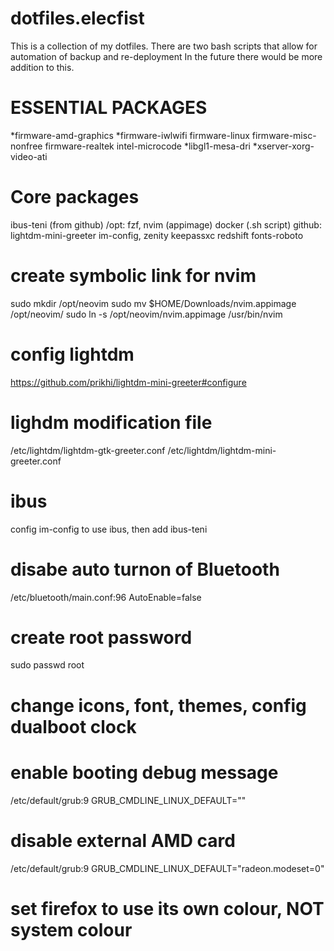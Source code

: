 # dotfiles.elecfist
This is a collection of my dotfiles.
There are two bash scripts that allow for automation of backup and re-deployment
In the future there would be more addition to this.

# ESSENTIAL PACKAGES
*firmware-amd-graphics
*firmware-iwlwifi
firmware-linux
firmware-misc-nonfree
firmware-realtek
intel-microcode
*libgl1-mesa-dri
*xserver-xorg-video-ati

# Core packages
ibus-teni (from github)
/opt: fzf, nvim (appimage)
docker (.sh script)
github: lightdm-mini-greeter
im-config, zenity
keepassxc
redshift
fonts-roboto

# create symbolic link for nvim
sudo mkdir /opt/neovim
sudo mv $HOME/Downloads/nvim.appimage /opt/neovim/
sudo ln -s /opt/neovim/nvim.appimage /usr/bin/nvim

# config lightdm
https://github.com/prikhi/lightdm-mini-greeter#configure
# lighdm modification file
/etc/lightdm/lightdm-gtk-greeter.conf
/etc/lightdm/lightdm-mini-greeter.conf

# ibus
config im-config to use ibus, then add ibus-teni

# disabe auto turnon of Bluetooth
/etc/bluetooth/main.conf:96 AutoEnable=false

# create root password
sudo passwd root

# change icons, font, themes, config dualboot clock

# enable booting debug message
/etc/default/grub:9 GRUB_CMDLINE_LINUX_DEFAULT=""

# disable external AMD card
/etc/default/grub:9 GRUB_CMDLINE_LINUX_DEFAULT="radeon.modeset=0"



# set firefox to use its own colour, NOT system colour

